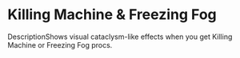 # Killing Machine & Freezing Fog

DescriptionShows visual cataclysm-like effects when you get Killing Machine or Freezing Fog procs.
